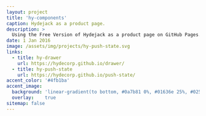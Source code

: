 ```yaml
---
layout: project
title: 'hy-components'
caption: Hydejack as a product page.
description: >
  Using the Free Version of Hydejack as a product page on GitHub Pages.
date: 1 Jan 2016
image: /assets/img/projects/hy-push-state.svg
links:
  - title: hy-drawer
    url: https://hydecorp.github.io/drawer/
  - title: hy-push-state
    url: https://hydecorp.github.io/push-state/
accent_color: '#4fb1ba'
accent_image:
  background: 'linear-gradient(to bottom, #0a7b81 0%, #01636e 25%, #02505b 50%, #073a4a 75%, #082e39 100%)'
  overlay:    true
sitemap: false
---
```

